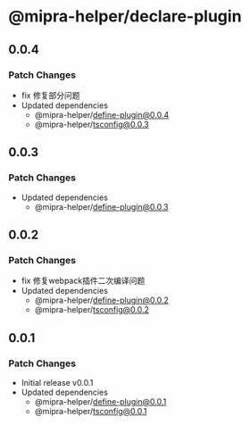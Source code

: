 # @mipra-helper/declare-plugin

## 0.0.4

### Patch Changes

- fix 修复部分问题
- Updated dependencies
  - @mipra-helper/define-plugin@0.0.4
  - @mipra-helper/tsconfig@0.0.3

## 0.0.3

### Patch Changes

- Updated dependencies
  - @mipra-helper/define-plugin@0.0.3

## 0.0.2

### Patch Changes

- fix 修复webpack插件二次编译问题
- Updated dependencies
  - @mipra-helper/define-plugin@0.0.2
  - @mipra-helper/tsconfig@0.0.2

## 0.0.1

### Patch Changes

- Initial release v0.0.1
- Updated dependencies
  - @mipra-helper/define-plugin@0.0.1
  - @mipra-helper/tsconfig@0.0.1

